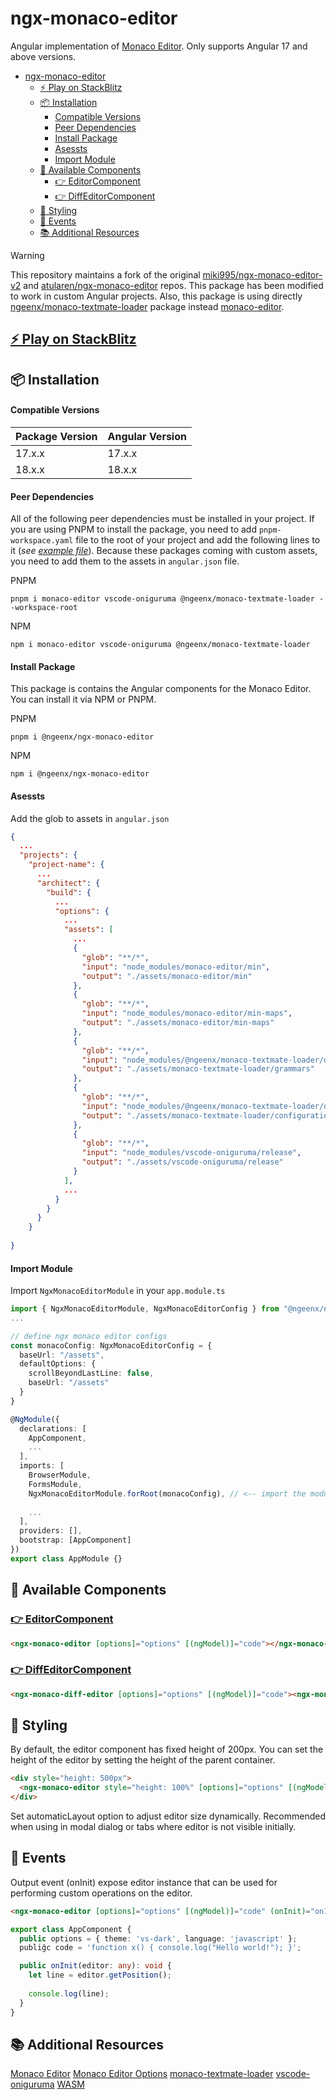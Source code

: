 # ngx-monaco-editor

Angular implementation of [Monaco Editor](https://microsoft.github.io/monaco-editor/). Only supports Angular 17 and above versions.

- [ngx-monaco-editor](#ngx-monaco-editor)
  - [⚡️ Play on StackBlitz](#️-play-on-stackblitz)
  - [📦 Installation](#-installation)
      - [Compatible Versions](#compatible-versions)
      - [Peer Dependencies](#peer-dependencies)
      - [Install Package](#install-package)
      - [Asessts](#asessts)
      - [Import Module](#import-module)
  - [🧩 Available Components](#-available-components)
    - [👉 EditorComponent](#-editorcomponent)
    - [👉 DiffEditorComponent](#-diffeditorcomponent)
  - [🎨 Styling](#-styling)
  - [📌 Events](#-events)
  - [📚 Additional Resources](#-additional-resources)


> [!WARNING]
> This repository maintains a fork of the original [miki995/ngx-monaco-editor-v2](https://github.com/miki995/ngx-monaco-editor-v2) and [atularen/ngx-monaco-editor](https://github.com/atularen/ngx-monaco-editor) repos. This package has been modified to work in custom Angular projects. Also, this package is using directly [ngeenx/monaco-textmate-loader](https://github.com/ngeenx/monaco-textmate-loader) package instead [monaco-editor](https://github.com/microsoft/monaco-editor).


## [⚡️ Play on StackBlitz](https://stackblitz.com/~/github.com/ngeenx/ngx-monaco-editor)


## 📦 Installation

#### Compatible Versions

| Package Version | Angular Version |
|---------|---------|
| 17.x.x | 17.x.x |
| 18.x.x | 18.x.x |

#### Peer Dependencies

All of the following peer dependencies must be installed in your project. If you are using PNPM to install the package, you need to add `pnpm-workspace.yaml` file to the root of your project and add the following lines to it (*see [example file](./pnpm-workspace.yaml)*). Because these packages coming with custom assets, you need to add them to the assets in `angular.json` file.

PNPM
```
pnpm i monaco-editor vscode-oniguruma @ngeenx/monaco-textmate-loader --workspace-root
```

NPM
```
npm i monaco-editor vscode-oniguruma @ngeenx/monaco-textmate-loader
```

#### Install Package

This package is contains the Angular components for the Monaco Editor. You can install it via NPM or PNPM.

PNPM
```
pnpm i @ngeenx/ngx-monaco-editor
```

NPM
```
npm i @ngeenx/ngx-monaco-editor
```

#### Asessts

Add the glob to assets in `angular.json`

```json
{
  ...
  "projects": {
    "project-name": {
      ...
      "architect": {
        "build": {
          ...
          "options": {
            ...
            "assets": [
              ...
              {
                "glob": "**/*",
                "input": "node_modules/monaco-editor/min",
                "output": "./assets/monaco-editor/min"
              },
              {
                "glob": "**/*",
                "input": "node_modules/monaco-editor/min-maps",
                "output": "./assets/monaco-editor/min-maps"
              },
              {
                "glob": "**/*",
                "input": "node_modules/@ngeenx/monaco-textmate-loader/dist/grammars",
                "output": "./assets/monaco-textmate-loader/grammars"
              },
              {
                "glob": "**/*",
                "input": "node_modules/@ngeenx/monaco-textmate-loader/dist/configurations",
                "output": "./assets/monaco-textmate-loader/configurations"
              },
              {
                "glob": "**/*",
                "input": "node_modules/vscode-oniguruma/release",
                "output": "./assets/vscode-oniguruma/release"
              }
            ],
            ...
          }
        }
      }
    }
  
}
 ```

#### Import Module

Import `NgxMonacoEditorModule` in your `app.module.ts`

```typescript
import { NgxMonacoEditorModule, NgxMonacoEditorConfig } from "@ngeenx/ngx-monaco-editor"
...

// define ngx monaco editor configs
const monacoConfig: NgxMonacoEditorConfig = {
  baseUrl: "/assets",
  defaultOptions: {
    scrollBeyondLastLine: false,
    baseUrl: "/assets"
  }
}

@NgModule({
  declarations: [
    AppComponent,
    ...
  ],
  imports: [
    BrowserModule,
    FormsModule,
    NgxMonacoEditorModule.forRoot(monacoConfig), // <-- import the module
    
    ...
  ],
  providers: [],
  bootstrap: [AppComponent]
})
export class AppModule {}
```

## 🧩 Available Components

### [👉 EditorComponent](./projects/editor/src/lib/components/editor/editor.component.ts)

```html
<ngx-monaco-editor [options]="options" [(ngModel)]="code"></ngx-monaco-editor>
```

### [👉 DiffEditorComponent](./projects/editor/src/lib/components/diff-editor/diff-editor.component.ts)

```html
<ngx-monaco-diff-editor [options]="options" [(ngModel)]="code"><ngx-monaco-diff-editor>
```

## 🎨 Styling

By default, the editor component has fixed height of 200px. You can set the height of the editor by setting the height of the parent container.

```html
<div style="height: 500px">
  <ngx-monaco-editor style="height: 100%" [options]="options" [(ngModel)] ="code"></ngx-monaco-editor>
</div>
```

Set automaticLayout option to adjust editor size dynamically. Recommended when using in modal dialog or tabs where editor is not visible initially.

## 📌 Events

Output event (onInit) expose editor instance that can be used for performing custom operations on the editor.

```html
<ngx-monaco-editor [options]="options" [(ngModel)]="code" (onInit)="onInit($event)"></ngx-monaco-editor>
```

```typescript
export class AppComponent {
  public options = { theme: 'vs-dark', language: 'javascript' };
  publiğc code = 'function x() { console.log("Hello world!"); }';

  public onInit(editor: any): void {
    let line = editor.getPosition();
    
    console.log(line);
  }
}
```

## 📚 Additional Resources

[Monaco Editor](https://github.com/Microsoft/monaco-editor/)
[Monaco Editor Options](https://microsoft.github.io/monaco-editor/docs.html)
[monaco-textmate-loader](https://github.com/ngeenx/monaco-textmate-loader)
[vscode-oniguruma](https://github.com/microsoft/vscode-oniguruma)
[WASM](https://webassembly.org/)
